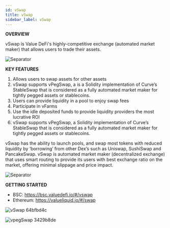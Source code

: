 ```yaml
---
id: vSwap
title: vSwap
sidebar_label: vSwap
---
```


 **OVERVIEW**

vSwap is Value DeFi's highly-competitive exchange (automated market maker) that allows users to trade their assets.  

![Separator](../img/seperator.png)

**KEY FEATURES**  
1. Allows users to swap assets for other assets  
2. vSwap supports vPegSwap, a is a Solidity implementation of Curve’s StableSwap that is considered as a fully automated market maker for tightly pegged assets or stablecoins.
3. Users can provide liquidity in a pool to enjoy swap fees  
4. Participate in vFarms  
5. Use the idle deposited funds to provide liquidity providers the most lucrative ROI
6. vSwap supports vPegSwap, a Solidity implementation of Curve’s StableSwap that is considered as a fully automated market maker for tightly pegged assets or stablecoins.

vSwap has the ability to launch pools, and swap most tokens with reduced liquidity by ‘borrowing’ from other Dex’s such as Uniswap, SushiSwap and PancakeSwap. vSwap is automated market maker (decentralized exchange) that uses smart routing to provide its users with best exchange ratio on the market, offering minimal slippage and price impact.   

![Separator](../img/seperator.png)

**GETTING STARTED**  
- BSC: https://bsc.valuedefi.io/#/vswap  
- Ethereum: https://valueliquid.io/#/swap  


![vSwap 64bfbd4c](https://user-images.githubusercontent.com/78454114/109451770-cbf91c80-7a13-11eb-9a55-92b0fada08b3.png)  


![vpegSwap 3429b8de](https://user-images.githubusercontent.com/78454114/109452652-dc11fb80-7a15-11eb-8146-1acacee23b72.png)

